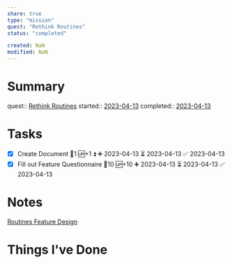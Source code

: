 ```yaml
---
share: true
type: "mission"
quest: "Rethink Routines"
status: "completed"

created: NaN 
modified: NaN
---
```

 
# Summary
quest:: [Rethink Routines](./Rethink%20Routines.md)
started:: [2023-04-13](../09%20-%20Daily%20Notes/2023-04-13.md)
completed:: [2023-04-13](../09%20-%20Daily%20Notes/2023-04-13.md)
# Tasks
- [x] Create Document 🥄1 🆙+1 ⏫ ➕ 2023-04-13 ⏳ 2023-04-13 ✅ 2023-04-13
- [x] Fill out Feature Questionnaire 🥄10 🆙+10 ➕ 2023-04-13 ⏳ 2023-04-13 ✅ 2023-04-13

# Notes
[Routines Feature Design](./Routines%20Feature%20Design.md)

# Things I've Done